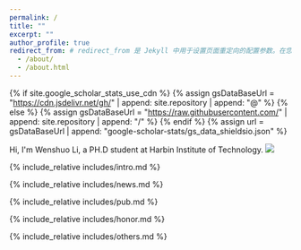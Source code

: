 ```yaml
---
permalink: /
title: ""
excerpt: ""
author_profile: true
redirect_from: # redirect_from 是 Jekyll 中用于设置页面重定向的配置参数。在您的 about.md 文件中，它用于将旧的网址（如 /about/ 和 /about.html）自动重定向到新的页面（即当前页面）。
  - /about/
  - /about.html
---
```


{% if site.google_scholar_stats_use_cdn %}
{% assign gsDataBaseUrl = "https://cdn.jsdelivr.net/gh/" | append: site.repository | append: "@" %}
{% else %}
{% assign gsDataBaseUrl = "https://raw.githubusercontent.com/" | append: site.repository | append: "/" %}
{% endif %}
{% assign url = gsDataBaseUrl | append: "google-scholar-stats/gs_data_shieldsio.json" %}

<span class='anchor' id='about-me'></span>

Hi, I'm Wenshuo Li, a PH.D student at Harbin Institute of Technology. <a href='https://scholar.google.com/citations?user=lQhUQnUAAAAJ'><img src="https://img.shields.io/endpoint?url={{ url | url_encode }}&logo=Google%20Scholar&labelColor=f6f6f6&color=9cf&style=flat&label=引用"></a>

{% include_relative includes/intro.md %}

{% include_relative includes/news.md %}

{% include_relative includes/pub.md %}

{% include_relative includes/honor.md %}

{% include_relative includes/others.md %}

<span class='anchor' id='-xl'></span>

<span class='anchor' id='-lwzl'></span>

<span class='anchor' id='-gzsx'></span>


